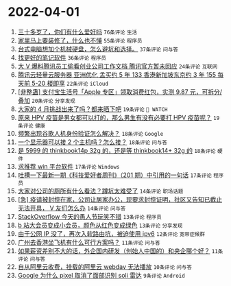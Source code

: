 # 2022-04-01

1. [三十多岁了，你们有什么爱好吗](https://www.v2ex.com/t/844250) `76条评论` `生活`
1. [家里马上要装修了，什么也不懂](https://www.v2ex.com/t/844240) `55条评论` `程序员`
1. [台式电脑想加个机械硬盘，怎么避坑和选择。](https://www.v2ex.com/t/844228) `37条评论` `问与答`
1. [找更好的笔记软件](https://www.v2ex.com/t/844271) `36条评论` `程序员`
1. [大 V 爆料腾讯员工偷看创业公司工作文档 腾讯官方暂未回应](https://www.v2ex.com/t/844267) `24条评论` `互联网`
1. [腾讯云轻量云服务器 亚洲优化 孟买约 5 年 133 香港新加坡东京约 3 年 155 每天前 5-20 楼即享](https://www.v2ex.com/t/844303) `22条评论` `iCloud`
1. [[非整蛊] 支付宝生活号「Apple 专区」领取消费红包，实测 9.87 元，可拆分/叠加](https://www.v2ex.com/t/844236) `20条评论` `分享发现`
1. [大家的 4 月挑战出来了吗？都来晒下吧](https://www.v2ex.com/t/844283) `19条评论` ` WATCH`
1. [原来 HPV 疫苗是男女都可以打的，那么男生有没有必要打 HPV 疫苗呢？](https://www.v2ex.com/t/844254) `19条评论` `健康`
1. [频繁出现谷歌人机身份验证怎么解决？](https://www.v2ex.com/t/844256) `18条评论` `Google`
1. [一个显示器可以接 2 个主机吗？怎么接？](https://www.v2ex.com/t/844241) `18条评论` `问与答`
1. [是 5999 的 thinkbook14p 32g 的，还是等 thinkbook14+ 32g 的](https://www.v2ex.com/t/844226) `18条评论` `硬件`
1. [求推荐 win 平台软件](https://www.v2ex.com/t/844262) `17条评论` `Windows`
1. [吐槽一下最新一期《科技爱好者周刊》（201 期）中引用的一句话](https://www.v2ex.com/t/844251) `17条评论` `程序员`
1. [大家对公司的厕所有什么看法？蹲坑太难受了](https://www.v2ex.com/t/844294) `14条评论` `职场话题`
1. [[急] 疫请被封控在家，公司让居家办公，现要求封控证明，社区又告知已截止无法开具， V 友们怎么办](https://www.v2ex.com/t/844274) `14条评论` `问与答`
1. [StackOverflow 今天的愚人节玩笑不错](https://www.v2ex.com/t/844237) `13条评论` `程序员`
1. [b 站大会员变成小会员，颜色从红色变成绿色](https://www.v2ex.com/t/844224) `13条评论` `分享发现`
1. [由于公网 IP 没了，再次入软路由坑，被迫使用 ipv6](https://www.v2ex.com/t/844222) `12条评论` `宽带症候群`
1. [广州去香港坐飞机有什么可行方案吗？](https://www.v2ex.com/t/844263) `11条评论` `问与答`
1. [如果薪资差别不大的话，外企国内研发（创始人中国的）和央企哪个好？](https://www.v2ex.com/t/844232) `11条评论` `问与答`
1. [自从阿里云收费，挂载的阿里云 webdav 无法播放](https://www.v2ex.com/t/844227) `10条评论` `问与答`
1. [Google 为什么 pixel 取消了面部识别 soli 雷达](https://www.v2ex.com/t/844270) `9条评论` `Android`
